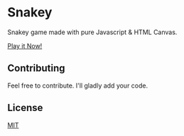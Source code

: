 # Snakey
Snakey game made with pure Javascript & HTML Canvas.

[Play it Now!](https://artuncolak.github.io/SnakeyGame)

## Contributing
Feel free to contribute. I'll gladly add your code.

## License
[MIT]([https://link](https://opensource.org/licenses/MIT))
